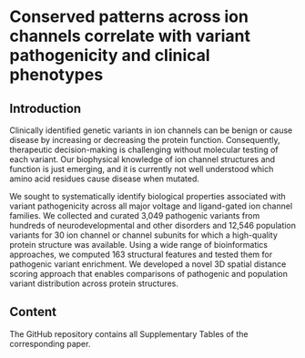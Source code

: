# Conserved patterns across ion channels correlate with variant pathogenicity and clinical phenotypes

## Introduction
Clinically identified genetic variants in ion channels can be benign or cause disease by increasing or decreasing the protein function. Consequently, therapeutic decision-making is challenging without molecular testing of each variant. Our biophysical knowledge of ion channel structures and function is just emerging, and it is currently not well understood which amino acid residues cause disease when mutated.

We sought to systematically identify biological properties associated with variant pathogenicity across all major voltage and ligand-gated ion channel families. We collected and curated 3,049 pathogenic variants from hundreds of neurodevelopmental and other disorders and 12,546 population variants for 30 ion channel or channel subunits for which a high-quality protein structure was available. Using a wide range of bioinformatics approaches, we computed 163 structural features and tested them for pathogenic variant enrichment. We developed a novel 3D spatial distance scoring approach that enables comparisons of pathogenic and population variant distribution across protein structures.

## Content

The GitHub repository contains all Supplementary Tables of the corresponding paper. 
